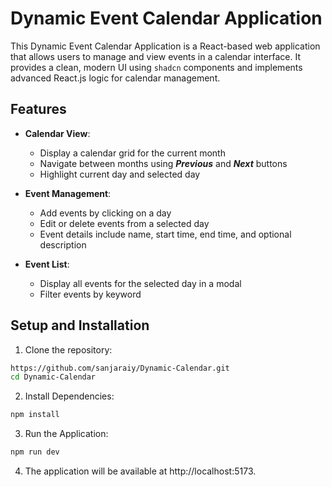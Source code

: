 # Dynamic Event Calendar Application
This Dynamic Event Calendar Application is a React-based web application that allows users to manage and view events in a calendar interface. It provides a clean, modern UI using ```shadcn``` components and implements advanced React.js logic for calendar management.

## Features
- **Calendar View**: 
  - Display a calendar grid for the current month
  - Navigate between months using ***Previous*** and ***Next*** buttons
  - Highlight current day and selected day

- **Event Management**:
  - Add events by clicking on a day
  - Edit or delete events from a selected day
  - Event details include name, start time, end time, and optional description

- **Event List**:
  - Display all events for the selected day in a modal
  - Filter events by keyword

## Setup and Installation

1. Clone the repository:
```bash
https://github.com/sanjaraiy/Dynamic-Calendar.git
cd Dynamic-Calendar
```

2. Install Dependencies:
```bash
npm install
```

3. Run the Application:
```bash
npm run dev
```

4. The application will be available at http://localhost:5173.

